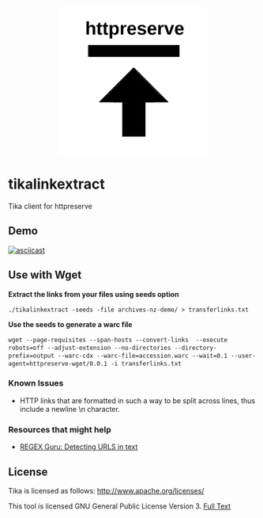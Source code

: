 <div>
<p align="center">
<img height="300px" width="300px" id="logo" src="https://github.com/httpreserve/httpreserve/raw/main/src/images/httpreserve-logo.png" alt="httpreserve"/>
</p>
</div>

# tikalinkextract 

Tika client for httpreserve

## Demo

[![asciicast](https://asciinema.org/a/143271.png)](https://asciinema.org/a/143271)

## Use with Wget

**Extract the links from your files using seeds option**

    ./tikalinkextract -seeds -file archives-nz-demo/ > transferlinks.txt

**Use the seeds to generate a warc file**

    wget --page-requisites --span-hosts --convert-links  --execute robots=off --adjust-extension --no-directories --directory-prefix=output --warc-cdx --warc-file=accession.warc --wait=0.1 --user-agent=httpreserve-wget/0.0.1 -i transferlinks.txt 


### Known Issues

* HTTP links that are formatted in such a way to be split across lines, thus include a newline \n character. 

### Resources that might help 

* [REGEX Guru: Detecting URLS in text](http://www.regexguru.com/2008/11/detecting-urls-in-a-block-of-text/)

## License

Tika is licensed as follows: http://www.apache.org/licenses/

This tool is licensed GNU General Public License Version 3. [Full Text](LICENSE)
